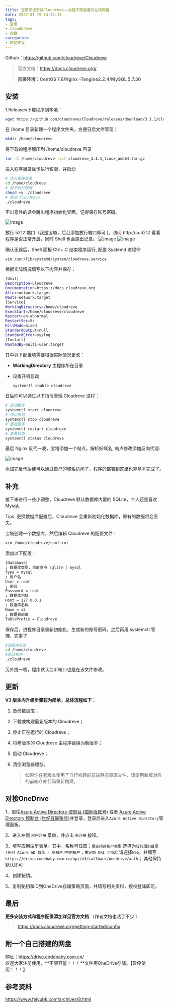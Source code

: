 ```yaml
---
title: 宝塔面板安装Cloudreve——自建不限容量的在线网盘
date: 2022-01-19 14:32:13
tags:
- 宝塔
- clouddreve
- 网盘
categories:
- 网站建设
---
```

Github：https://github.com/cloudreve/Cloudreve

> 官方文档：https://docs.cloudreve.org/
>
> **部署环境：CentOS 7.6/Nginx -Tengine2.2.4/MySQL 5.7.30**

## 安装

1.Releases下载程序到本地：

```bash
wget https://github.com/cloudreve/Cloudreve/releases/download/3.1.1/cloudreve_3.1.1_linux_amd64.tar.gz
```

在 /home 目录新建一个程序文件夹，方便日后文件管理：

```bash
mkdir /home/cloudreve
```

将下载的程序解压到 /home/cloudreve 目录

```bash
tar -C /home/cloudreve -xzf cloudreve_3.1.1_linux_amd64.tar.gz
```

进入程序目录赋予执行权限，并启动

```bash
# 进入程序目录
cd /home/cloudreve
# 赋予执行权限
chmod +x ./cloudreve
# 启动 Cloudreve
./cloudreve
```

不出意外的话会跳出程序初始化界面，记得保存账号密码。

![image](https://cdn.jsdelivr.net/gh/HowarZheng/howarzheng.github.io@Figure_Bed/20220123/image.531md2frhao0.jpg)

放行 5212 端口（我是宝塔，后台添加放行端口即可 )。访问 http://ip:5212 看看程序是否正常开启，同时 Shell 也会跑出记录。
![image](https://cdn.jsdelivr.net/gh/HowarZheng/howarzheng.github.io@Figure_Bed/20220123/image.1qci433lnu8w.jpg)
![image](https://cdn.jsdelivr.net/gh/HowarZheng/howarzheng.github.io@Figure_Bed/20220123/image.2p9ow9cps2i0.jpg)

   
确认无误后，Shell 面板 Ctrl+ C 结束程序运行, 配置 Systemd 进程守  

```
vim /usr/lib/systemd/system/cloudreve.service
```

根据实际情况填写以下内容并保存：

```bash
[Unit]
Description=Cloudreve
Documentation=https://docs.cloudreve.org
After=network.target
Wants=network.target
[Service]
WorkingDirectory=/home/cloudreve
ExecStart=/home/cloudreve/cloudreve
Restart=on-abnormal
RestartSec=5s
KillMode=mixed
StandardOutput=null
StandardError=syslog
[Install]
WantedBy=multi-user.target
```

其中以下配置项需要根据实际情况更改：

- **WorkingDirectory** 主程序所在目录

- 设置开机启动

  ```bash
  systemctl enable cloudreve
  ```

  

日后你可以通过以下指令管理 Cloudreve 进程：

```bash
# 启动服务
systemctl start cloudreve
# 停止服务 
systemctl stop cloudreve
# 重启服务 
systemctl restart cloudreve
# 查看状态 
systemctl status cloudreve
```

最后 Nginx 反代一波，宝塔添加一个站点，解析好域名, 站点修改添加反向代理:

![image](https://cdn.jsdelivr.net/gh/HowarZheng/howarzheng.github.io@Figure_Bed/20220123/image.6mhut5mfiyc.jpg)

添加完反代后便可以通过自己的域名访问了，程序的部署到这里也算基本完成了。

## 补充

接下来进行一些小调整，Cloudreve 默认数据库内置的 SQLite，个人还是喜欢 Mysql。

Tips: 更换数据库配置后，Cloudreve 会重新初始化数据库，原有的数据将会丢失。

宝塔创建一个数据库，然后编辑 Cloudreve 的配置文件：

```bash
vim /home/cloudreve/conf.ini
```

添加以下配置：

```bash
[Database]
; 数据库类型，目前支持 sqlite | mysql
Type = mysql
; 用户名
User = root
; 密码
Password = root
; 数据库地址
Host = 127.0.0.1
; 数据库名称
Name = v3
; 数据表前缀
TablePrefix = Cloudreve
```

保存后，进程序目录重新初始化，生成新的账号密码，之后再用 systemctl 管理，完事了

```bash
#进程序目录
cd /home/cloudreve
#启动程序
./cloudreve
```

另外提一嘴，程序默认监听端口也是在该文件修改。

## 更新

**V3 版本内升级步骤较为简单，总体流程如下：**

1. 备份数据库；

2. 下载或构建最新版本的 Cloudreve；

3. 停止正在运行的 Cloudreve；

4. 将老版本的 Cloudreve 主程序替换为新版本；

5. 启动 Cloudreve；

6. 清空浏览器缓存。

   > 如果你在老版本使用了自行构建的前端静态资源文件，请使用新版对应的前端仓库代码重新构建。

## 对接OneDrive

1、前往[Azure Active Directory 控制台 (国际版账号)](https://portal.azure.com/#blade/Microsoft_AAD_IAM/ActiveDirectoryMenuBlade/Overview) 或者 [Azure Active Directory 控制台 (世纪互联账号)](https://portal.azure.cn/#blade/Microsoft_AAD_IAM/ActiveDirectoryMenuBlade/Overview)并登录，登录后进入`Azure Active Directory`管理面板。

2、进入左侧 `应用注册` 菜单，并点击 `新注册` 按钮。

3、填写应用注册表单。其中，名称可任取；`受支持的帐户类型` 选择为`任何组织目录(任何 Azure AD 目录 - 多租户)中的帐户`；`重定向 URI (可选)`请选择`Web`，并填写`https://drive.codebaby.com.cn/api/v3/callback/onedrive/auth`； 其他保持默认即可

4、创建秘钥。

5、复制秘钥和ID到OneDrive存储策略页面，并填写相关资料，授权登陆即可。



## 最后

**更多安装方式和程序配置添加详见官方文档** （作者文档也咕了不少：

> https://docs.cloudreve.org/getting-started/config

## 附一个自己搭建的网盘
网址：https://drive.codebaby.com.cn/   
欢迎大家注册使用，**不限容量！！！**文件用OneDrive存储。【暂停使用！！！】

##  参考资料

https://www.feiyubk.com/archives/8.html
